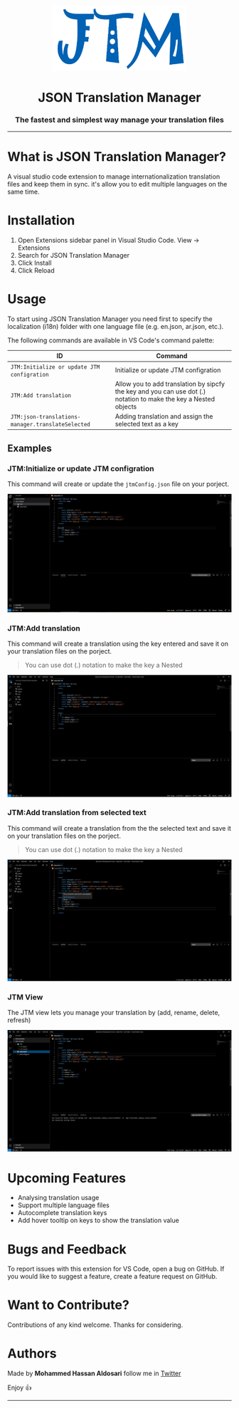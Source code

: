 <div align="center">

<img src="https://raw.githubusercontent.com/MohammedAldosari/json-translations-manager/master/resources/icon.png" width="300"/>

<h1>JSON Translation Manager</h1>

<h3> The fastest and simplest way manage your translation files</h3>

---

</div>

# What is JSON Translation Manager?

A visual studio code extension to manage internationalization translation files and keep them in sync. it's allow you to edit multiple languages on the same time.

# Installation

1. Open Extensions sidebar panel in Visual Studio Code. View → Extensions
2. Search for JSON Translation Manager
3. Click Install
4. Click Reload

# Usage

To start using JSON Translation Manager you need first to specify the localization (i18n) folder with one language file (e.g. en.json, ar.json, etc.).

The following commands are available in VS Code's command palette:

| ID                                            | Command                                                  |
| --------------------------------------------- | -------------------------------------------------------- |
| `JTM:Initialize or update JTM configration`            | Initialize or update JTM configration                    |
| `JTM:Add translation`         | Allow you to add translation by sipcfy the key and you can use dot (.) notation to make the key a Nested objects                                          |
| `JTM:json-translations-manager.translateSelected` | Adding translation and assign the selected text as a key |

## Examples

### JTM:Initialize or update JTM configration
This command will create or update the `jtmConfig.json` file on your porject.

<div align="center">

<img src="https://raw.githubusercontent.com/MohammedAldosari/json-translations-manager/master/resources/imgs/config.gif"/>

</div>

### JTM:Add translation
This command will create a translation using the key entered and save it on your translation files on the porject.
> You can use dot (.) notation to make the key a Nested
<div align="center">

<img src="https://raw.githubusercontent.com/MohammedAldosari/json-translations-manager/master/resources/imgs/addTranslation.gif"/>

</div>

### JTM:Add translation from selected text
This command will create a translation from the the selected text and save it on your translation files on the porject.
> You can use dot (.) notation to make the key a Nested
<div align="center">

<img src="https://raw.githubusercontent.com/MohammedAldosari/json-translations-manager/master/resources/imgs/addTranslationFromSelected.gif"/>

</div>

### JTM View
The JTM view lets you manage your translation by (add, rename, delete, refresh)
<div align="center">

<img src="https://raw.githubusercontent.com/MohammedAldosari/json-translations-manager/master/resources/imgs/JTMView.gif"/>

</div>

# Upcoming Features

- Analysing translation usage
- Support multiple language files
- Autocomplete translation keys
- Add hover tooltip on keys to show the translation value

# Bugs and Feedback

To report issues with this extension for VS Code, open a bug on GitHub. If you would like to suggest a feature, create a feature request on GitHub.

# Want to Contribute?

Contributions of any kind welcome. Thanks for considering.

# Authors

Made by **Mohammed Hassan Aldosari** follow me in [Twitter](https://twitter.com/mhwdosari)

Enjoy 👍

---
